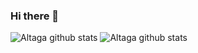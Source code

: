 ### Hi there 👋

![Altaga github stats](https://github-readme-stats.vercel.app/api?username=altaga&show_icons=true&theme=radical)
![Altaga github stats](https://github-readme-stats.vercel.app/api/top-langs/?username=altaga&show_icons=true&theme=radical&layout=compact)

<!--
**altaga/altaga** is a ✨ _special_ ✨ repository because its `README.md` (this file) appears on your GitHub profile.

Here are some ideas to get you started:

- 🔭 I’m currently working on ...
- 🌱 I’m currently learning ...
- 👯 I’m looking to collaborate on ...
- 🤔 I’m looking for help with ...
- 💬 Ask me about ...
- 📫 How to reach me: ...
- 😄 Pronouns: ...
- ⚡ Fun fact: ...
-->
